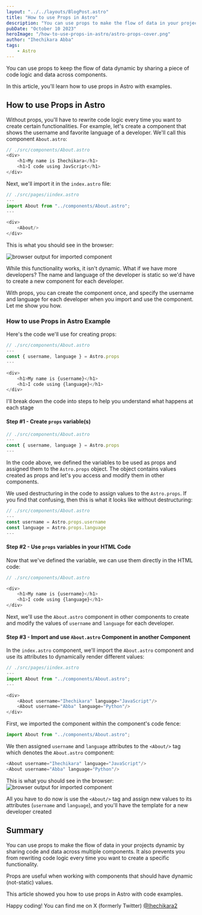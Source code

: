 ```yaml
---
layout: "../../layouts/BlogPost.astro"
title: "How to use Props in Astro"
description: "You can use props to make the flow of data in your project dynamic by sharing a piece of data across multiple components. It also prevents you from rewriting code logic every time you want to create certain functionalities. Props are useful when working with components that should have dynamic (not-static) values"
pubDate: "October 10 2023"
heroImage: "/how-to-use-props-in-astro/astro-props-cover.png"
author: "Ihechikara Abba"
tags:
    - Astro
---
```


You can use props to keep the flow of data dynamic by sharing a piece of code logic and data across components.

In this article, you'll learn how to use props in Astro with examples. 

## How to use Props in Astro

Without props, you'll have to rewrite code logic every time you want to create certain functionalities. For example, let's create a component that shows the username and favorite language of a developer. We'll call this component `About.astro`:

```js
// ./src/components/About.astro
<div>
    <h1>My name is Ihechikara</h1>
    <h1>I code using JavScript</h1>
</div>
```

Next, we'll import it in the `index.astro` file:

```js
// ./src/pages/iindex.astro
---
import About from "../components/About.astro";
---

<div>
	<About/>
</div>

```

This is what you should see in the browser:

![browser output for imported component](/how-to-use-props-in-astro/browser-output.png)

While this functionality works, it isn't dynamic. What if we have more developers? The name and language of the developer is static so we'd have to create a new component for each developer.

With props, you can create the component once, and specify the username and language for each developer when you import and use the component. Let me show you how.

### How to use Props in Astro Example

Here's the code we'll use for creating props:
```js
// ./src/components/About.astro
---
const { username, language } = Astro.props
---

<div>
    <h1>My name is {username}</h1>
    <h1>I code using {language}</h1>
</div>
```
I'll break down the code into steps to help you understand what happens at each stage

#### Step #1 - Create `props` variable(s)

```js
// ./src/components/About.astro
---
const { username, language } = Astro.props
---
```

In the code above, we defined the variables to be used as props and assigned them to the `Astro.props` object. The object contains values created as props and let's you access and modify them in other components.

We used destructuring in the code to assign values to the `Astro.props`. If you find that confusing, then this is what it looks like without destructuring:

```js
// ./src/components/About.astro
---
const username = Astro.props.username
const language = Astro.props.language
---
```

#### Step #2 - Use `props` variables in your HTML Code
Now that we've defined the variable, we can use them directly in the HTML code:

```js
// ./src/components/About.astro

<div>
    <h1>My name is {username}</h1>
    <h1>I code using {language}</h1>
</div>
```

Next, we'll use the `About.astro` component in other components to create and modify the values of `username` and `language` for each developer.

#### Step #3 - Import and use `About.astro` Component in another Component
In the `index.astro` component, we'll import the `About.astro` component and use its attributes to dynamically render different values:

```js
// ./src/pages/iindex.astro
---
import About from "../components/About.astro";
---

<div>
	<About username="Ihechikara" language="JavaScript"/>
	<About username="Abba" language="Python"/>
</div>
```
First, we imported the component within the component's code fence:

```js
import About from "../components/About.astro";
```

We then assigned `username` and `language` attributes to the `<About/>` tag which denotes the `About.astro` component:
```js
<About username="Ihechikara" language="JavaScript"/>
<About username="Abba" language="Python"/>
```
This is what you should see in the browser:
![browser output for imported component](/how-to-use-props-in-astro/about-astro-component.png)

All you have to do now is use the `<About/>` tag and assign new values to its attributes (`username` and `language`), and you'll have the template for a new developer created

## Summary
You can use props to make the flow of data in your projects dynamic by sharing code and data across multiple components. It also prevents you from rewriting code logic every time you want to create a specific functionality. 

Props are useful when working with components that should have dynamic (not-static) values. 

This article showed you how to use props in Astro with code examples. 

Happy coding! You can find me on X (formerly Twitter) [@Ihechikara2](https://twitter.com/Ihechikara2)